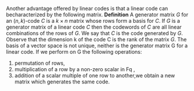 Another advantage offered by linear codes is that a linear code can becharacterized by the following matrix.
**Definition**
A generator matrix $G$ for an $(n, k)$-code $C$ is a $k × n$ matrix whose rows
form a basis for $C$.
If $G$ is a generator matrix of a linear code $C$ then the codewords of $C$ are
all linear combinations of the rows of $G$.
We say that $C$ is the code generated by $G$.
Observe that the dimension k of the code C is the rank of the matrix $G$.
The basis of a vector space is not unique, neither is the generator matrix
G for a linear code.
If we perform on G the following operations:
1. permutation of rows,
2. multiplication of a row by a non-zero scalar in Fq ,
3. addition of a scalar multiple of one row to another,we obtain a new matrix which generates the same code.